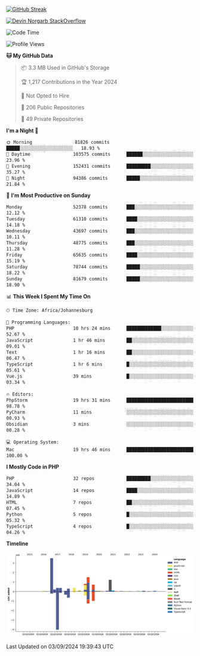 
[![GitHub Streak](http://github-readme-streak-stats.herokuapp.com?user=DevinNorgarb&date_format=M%20j%5B%2C%20Y%5D)]()


[![Devin Norgarb StackOverflow](https://github-readme-stackoverflow.vercel.app/?userID=4993755)](https://stackoverflow.com/users/4993755/devin-norgarb)

<!--START_SECTION:waka-->
![Code Time](http://img.shields.io/badge/Code%20Time-9%2C078%20hrs%2051%20mins-blue)

![Profile Views](http://img.shields.io/badge/Profile%20Views-69-blue)

**🐱 My GitHub Data** 

> 📦 3.3 MB Used in GitHub's Storage 
 > 
> 🏆 1,217 Contributions in the Year 2024
 > 
> 🚫 Not Opted to Hire
 > 
> 📜 206 Public Repositories 
 > 
> 🔑 49 Private Repositories 
 > 
**I'm a Night 🦉** 

```text
🌞 Morning                81826 commits       █████░░░░░░░░░░░░░░░░░░░░   18.93 % 
🌆 Daytime                103575 commits      ██████░░░░░░░░░░░░░░░░░░░   23.96 % 
🌃 Evening                152431 commits      █████████░░░░░░░░░░░░░░░░   35.27 % 
🌙 Night                  94386 commits       █████░░░░░░░░░░░░░░░░░░░░   21.84 % 
```
📅 **I'm Most Productive on Sunday** 

```text
Monday                   52378 commits       ███░░░░░░░░░░░░░░░░░░░░░░   12.12 % 
Tuesday                  61310 commits       ████░░░░░░░░░░░░░░░░░░░░░   14.18 % 
Wednesday                43697 commits       ███░░░░░░░░░░░░░░░░░░░░░░   10.11 % 
Thursday                 48775 commits       ███░░░░░░░░░░░░░░░░░░░░░░   11.28 % 
Friday                   65635 commits       ████░░░░░░░░░░░░░░░░░░░░░   15.19 % 
Saturday                 78744 commits       █████░░░░░░░░░░░░░░░░░░░░   18.22 % 
Sunday                   81679 commits       █████░░░░░░░░░░░░░░░░░░░░   18.90 % 
```


📊 **This Week I Spent My Time On** 

```text
🕑︎ Time Zone: Africa/Johannesburg

💬 Programming Languages: 
PHP                      10 hrs 24 mins      █████████████░░░░░░░░░░░░   52.67 % 
JavaScript               1 hr 46 mins        ██░░░░░░░░░░░░░░░░░░░░░░░   09.01 % 
Text                     1 hr 16 mins        ██░░░░░░░░░░░░░░░░░░░░░░░   06.47 % 
TypeScript               1 hr 6 mins         █░░░░░░░░░░░░░░░░░░░░░░░░   05.61 % 
Vue.js                   39 mins             █░░░░░░░░░░░░░░░░░░░░░░░░   03.34 % 

🔥 Editors: 
PhpStorm                 19 hrs 31 mins      █████████████████████████   98.78 % 
PyCharm                  11 mins             ░░░░░░░░░░░░░░░░░░░░░░░░░   00.93 % 
Obsidian                 3 mins              ░░░░░░░░░░░░░░░░░░░░░░░░░   00.28 % 

💻 Operating System: 
Mac                      19 hrs 46 mins      █████████████████████████   100.00 % 
```

**I Mostly Code in PHP** 

```text
PHP                      32 repos            █████████░░░░░░░░░░░░░░░░   34.04 % 
JavaScript               14 repos            ████░░░░░░░░░░░░░░░░░░░░░   14.89 % 
HTML                     7 repos             ██░░░░░░░░░░░░░░░░░░░░░░░   07.45 % 
Python                   5 repos             █░░░░░░░░░░░░░░░░░░░░░░░░   05.32 % 
TypeScript               4 repos             █░░░░░░░░░░░░░░░░░░░░░░░░   04.26 % 
```



**Timeline**

![Lines of Code chart](https://raw.githubusercontent.com/DevinNorgarb/DevinNorgarb/main/assets/bar_graph.png)


 Last Updated on 03/09/2024 19:39:43 UTC
<!--END_SECTION:waka-->

